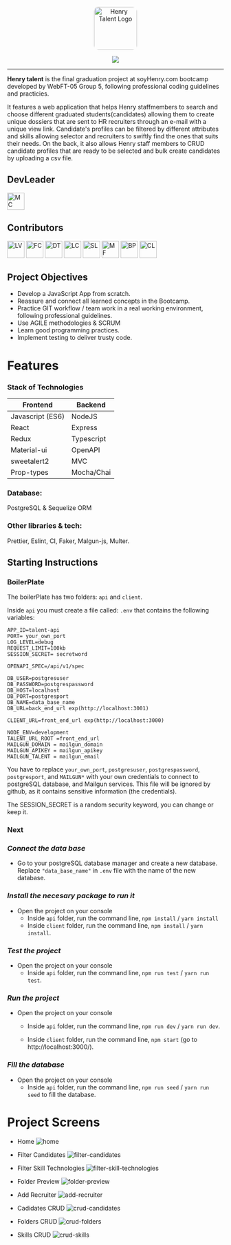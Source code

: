 <p align="center">
<a href="http://www.soyhenry.com"><img height="100" src="https://i.ibb.co/0BBdnqK/imagen-2020-12-02-102054.png" alt="Henry Talent Logo" align="center" style="border-radius:10px"></a>
</p>

<p align="center">
  <img src="https://visitor-badge.glitch.me/badge?page_id=lukasver.HenryTalent" align="center">
</p>


---

**Henry talent** is the final graduation project at soyHenry.com bootcamp developed by  WebFT-05 Group 5, following professional coding guidelines and practicies.

It features a web application that helps Henry staffmembers to search and choose different graduated students(candidates) allowing them to create unique dossiers that are sent to HR recruiters through an e-mail with a unique view link.
Candidate's profiles can be filtered by different attributes and skills allowing selector and recruiters to swiftly find the ones that suits their needs.
On the back, it also allows Henry staff members to CRUD candidate profiles that are ready to be selected and bulk create candidates by uploading a csv file.

## DevLeader
[<img height="40" src="https://avatars3.githubusercontent.com/u/14017665?s=64&v=4" alt="MC">](https://github.com/MartinCura "Martin Cura")

## Contributors

[<img height="40" src="https://avatars0.githubusercontent.com/u/63676303?s=64&v=4" alt="LV">](https://github.com/lukasver "Lucas Verdiell")
[<img height="40" src="https://avatars3.githubusercontent.com/u/68471168?s=64&v=4" alt="FC">](https://github.com/FedericoCalderon "Federico Calderon")
[<img height="40" src="https://avatars0.githubusercontent.com/u/15040221?s=64&v=4" alt="DT">](https://github.com/diegotolaba09 "Diego Tolaba")
[<img height="40" src="https://avatars1.githubusercontent.com/u/61234645?s=64&v=4" alt="LC">](https://github.com/Kuinoso "Leonardo Cifuentes")
[<img height="40" src="https://avatars1.githubusercontent.com/u/32738757?s=64&v=4" alt="SL">](https://github.com/SebaLevin "Sebastian Levin")
[<img height="40" src="https://avatars1.githubusercontent.com/u/66705822?s=64&v=4" alt="MF">](https://github.com/MatiasFunes94 "Matias Funes")
[<img height="40" src="https://avatars1.githubusercontent.com/u/66718960?s=64&v=4" alt="BP">](https://github.com/BryanCPineda "Bryan Pineda")
[<img height="40" src="https://avatars2.githubusercontent.com/u/66442589?s=64&v=4" alt="CL">](https://github.com/cristianluca19 "Cristian Lucatti")

[henry]: "soyhenry.com"
[lucas]: "https://github.com/lukasver"
[fede]: "https://github.com/FedericoCalderon"
[diego]: "https://github.com/diegotolaba09"
[leo]: "https://github.com/Kuinoso"
[seba]: "https://github.com/SebaLevin"
[mati]: "https://github.com/MatiasFunes94"
[bryan]: "https://github.com/BryanCPineda"
[cristian]: "https://github.com/cristianluca19"
[martin]: "https://github.com/MartinCura"


## Project Objectives

- Develop a JavaScript App from scratch.
- Reassure and connect all learned concepts in the Bootcamp. 
- Practice GIT workflow / team work in a real working environment, following professional guidelines.
- Use AGILE methodologies & SCRUM
- Learn good programming practices.
- Implement testing to deliver trusty code.

# Features

### Stack of Technologies

|    Frontend 	  |  Backend 	  |
|---        	    |---      	  |
|Javascript (ES6) |  NodeJS  	  |
|React          	|  Express 	  |
|Redux          	|  Typescript |
|Material-ui      |  OpenAPI 	  |
|sweetalert2      |  MVC 	      |
|Prop-types       |  Mocha/Chai	|

### Database:
PostgreSQL & Sequelize ORM

### Other libraries & tech:
Prettier, Eslint, CI, Faker, Malgun-js, Multer.

## **Starting Instructions** 

### **BoilerPlate**

The boilerPlate has two folders: `api` and `client`.

Inside `api` you must create a file called: `.env` 
that contains the following variables: 

```
APP_ID=talent-api 
PORT= your_own_port
LOG_LEVEL=debug
REQUEST_LIMIT=100kb
SESSION_SECRET= secretword

OPENAPI_SPEC=/api/v1/spec

DB_USER=postgresuser
DB_PASSWORD=postgrespassword
DB_HOST=localhost
DB_PORT=postgresport
DB_NAME=data_base_name
DB_URL=back_end_url exp(http://localhost:3001)

CLIENT_URL=front_end_url exp(http://localhost:3000)

NODE_ENV=development
TALENT_URL_ROOT =front_end_url
MAILGUN_DOMAIN = mailgun_domain
MAILGUN_APIKEY = mailgun_apikey
MAILGUN_TALENT = mailgun_email

```
You have to replace `your_own_port`, `postgresuser`, `postgrespassword`, `postgresport`, and `MAILGUN*`  with your own credentials to connect to postgreSQL database, and Mailgun services. This file will be ignored by github, as it contains sensitive information (the credentials).

The SESSION_SECRET is a random security keyword, you can change or keep it.  

### **Next** 

### _Connect the data base_

 - Go to your postgreSQL database manager and create a new database. Replace `"data_base_name"` in `.env` file with the name of the new database.

 ### _Install the necesary package to run it_

- Open the project on your console
    + Inside `api` folder, run the command line, `npm install` / `yarn install` 
    + Inside `client` folder, run the command line, `npm install` / `yarn install`.

### _Test the project_

- Open the project on your console
    + Inside `api` folder, run the command line, `npm run test` / `yarn run test`.

### _Run the project_

- Open the project on your console
    + Inside `api` folder, run the command line, `npm run dev` / `yarn run dev`.
        
    + Inside `client` folder, run the command line, `npm start` (go to http://localhost:3000/). 

### _Fill the database_

- Open the project on your console
    + Inside `api` folder, run the command line, `npm run seed` / `yarn run seed` to fill the database.
    
# Project Screens 

- Home 
![home](https://user-images.githubusercontent.com/66705822/100810450-4f0bd600-3417-11eb-9f30-374d0d31a9f6.png)

- Filter Candidates
![filter-candidates](https://user-images.githubusercontent.com/66705822/100810468-59c66b00-3417-11eb-816b-27b6f219d99e.png)

- Filter Skill Technologies 
![filter-skill-technologies](https://user-images.githubusercontent.com/66705822/100810484-5fbc4c00-3417-11eb-8394-19bc30fcf6a1.png)

- Folder Preview 
![folder-preview](https://user-images.githubusercontent.com/66705822/100810502-664ac380-3417-11eb-8517-0d7c594da2c6.png)

- Add Recruiter
![add-recruiter](https://user-images.githubusercontent.com/66705822/100810516-6c40a480-3417-11eb-89d9-b426680fb8e5.png)

- Cadidates CRUD 
![crud-candidates](https://user-images.githubusercontent.com/66705822/100810521-6fd42b80-3417-11eb-8ea1-91d6a04129b6.png)

- Folders CRUD
![crud-folders](https://user-images.githubusercontent.com/66705822/100810526-72368580-3417-11eb-92bf-d1d4b4d87e2f.png)

- Skills CRUD
![crud-skills](https://user-images.githubusercontent.com/66705822/100810533-75317600-3417-11eb-8aea-b4a4f30e623c.png)

[henry]: "soyhenry.com"
[lucas]: "https://github.com/lukasver"
[fede]: "https://github.com/FedericoCalderon"
[diego]: "https://github.com/diegotolaba09"
[leo]: "https://github.com/Kuinoso"
[seba]: "https://github.com/SebaLevin"
[mati]: "https://github.com/MatiasFunes94"
[bryan]: "https://github.com/BryanCPineda"
[cristian]: "https://github.com/cristianluca19"
[martin]: "https://github.com/MartinCura"

